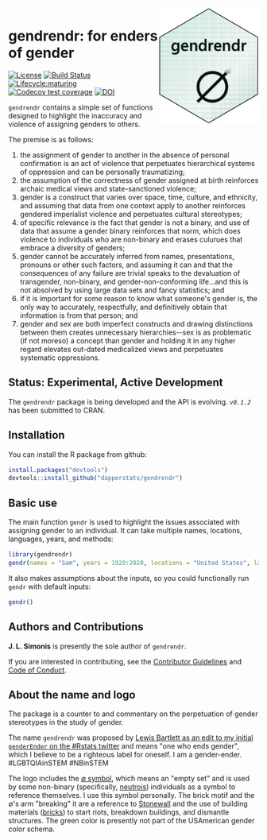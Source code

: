 <img src="man/figures/gendrendr.png" width="200px" align="right">

# gendrendr: for enders of gender

[![License](https://img.shields.io/badge/license-MIT-blue.svg)](https://raw.githubusercontent.com/dapperstats/gendrendr/master/LICENSE)
[![Build Status](https://api.travis-ci.org/dapperstats/gendrendr.svg?branch=master)](https://travis-ci.org/dapperstats/gendrendr)
[![Lifecycle:maturing](https://img.shields.io/badge/lifecycle-experimental-orange.svg)](https://www.tidyverse.org/lifecycle/#experimental)
[![Codecov test coverage](https://img.shields.io/codecov/c/github/dapperstats/gendrendr/master.svg)](https://codecov.io/github/dapperstats/gendrendr/branch/master)
[![DOI](https://zenodo.org/badge/218626667.svg)](https://zenodo.org/badge/latestdoi/218626667)


`gendrendr` contains a simple set of functions designed to highlight the inaccuracy and violence of assigning genders to others.


The premise is as follows: 
1. the assignment of gender to another in the absence of personal confirmation is an act of violence that perpetuates hierarchical systems of oppression and can be personally traumatizing; 
2. the assumption of the correctness of gender assigned at birth reinforces archaic medical views and state-sanctioned violence; 
3. gender is a construct that varies over space, time, culture, and ethnicity, and assuming that data from one context apply to another reinforces gendered imperialist violence and perpetuates cultural stereotypes; 
4. of specific relevance is the fact that gender is not a binary, and use of data that assume a gender binary reinforces that norm, which does violence to individuals who are non-binary and erases culurues that embrace a diversity of genders; 
5. gender cannot be accurately inferred from names, presentations, pronouns or other such factors, and assuming it can and that the consequences of any failure are trivial speaks to the devaluation of transgender, non-binary, and gender-non-conforming life...and this is not absolved by using large data sets and fancy statistics; and 
6. if it is important for some reason to know what someone's gender is, the only way to accurately, respectfully, and definitively obtain that information is from that person; and
7. gender and sex are both imperfect constructs and drawing distinctions between them creates unnecessary hierarchies--sex is as problematic (if not moreso) a concept than gender and holding it in any higher regard elevates out-dated medicalized views and perpetuates systematic oppressions. 

## Status: Experimental, Active Development

The `gendrendr` package is being developed and the API is evolving. *`v0.1.2`* has been submitted to CRAN.


## Installation

You can install the R package from github:

```r
install.packages("devtools")
devtools::install_github("dapperstats/gendrendr")
```

## Basic use

The main function `gendr` is used to highlight the issues associated with assigning gender to an individual. It can take multiple names, locations, languages, years, and methods:

```r
library(gendrendr)
gendr(names = "Sam", years = 1920:2020, locations = "United States", languages = "English", methods = "standard")
```

It also makes assumptions about the inputs, so you could functionally run `gendr` with default inputs:

```r
gendr()
```

## Authors and Contributions

**J. L. Simonis** is presently the sole author of `gendrendr`. 

If you are interested in contributing, see the [Contributor Guidelines](https://github.com/dapperstats/gendrendr/blob/master/CONTRIBUTING.md) and [Code of Conduct](https://github.com/dapperstats/gendrendr/blob/master/CODE_OF_CONDUCT.md).

## About the name and logo

The package is a counter to and commentary on the perpetuation of gender stereotypes in the study of gender. 

The name `gendrendr` was proposed by [Lewis Bartlett as an edit to my initial `genderEnder` on the #Rstats twitter](https://twitter.com/BeesAndBaking/status/1189372151268282368) and means "one who ends gender", which I believe to be a righteous label for oneself. I am a gender-ender. #LGBTQIAinSTEM #NBinSTEM

The logo includes the [&#8709; symbol](https://en.wikipedia.org/wiki/Empty_set), which means an "empty set" and is used by some non-binary (specifically, [neutrois](https://nonbinary.wiki/wiki/Neutrois)) individuals as a symbol to reference themselves. I use this symbol personally. The brick motif and the &#8709;'s arm "breaking" it are a reference to [Stonewall](https://en.wikipedia.org/wiki/Stonewall_riots) and the use of building materials ([bricks](https://www.nytimes.com/2019/05/31/us/first-brick-at-stonewall-lgbtq.html)) to start riots, breakdown buildings, and dismantle structures. The green color is presently not part of the USAmerican gender color schema.

